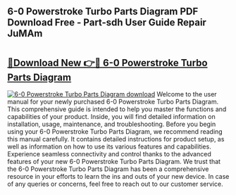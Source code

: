 ## 6-0 Powerstroke Turbo Parts Diagram PDF Download Free - Part-sdh User Guide Repair JuMAm

# <h2><a href="http://dfog1v.blite.top/?on=6-0+Powerstroke+Turbo+Parts+Diagram">🔗Download New 👉🔴 6-0 Powerstroke Turbo Parts Diagram</a></h2>

[![6-0 Powerstroke Turbo Parts Diagram download](https://i.imgur.com/lujVjoI.png)](http://dfog1v.blite.top/?on=6-0+Powerstroke+Turbo+Parts+Diagram)
Welcome to the user manual for your newly purchased 6-0 Powerstroke Turbo Parts Diagram. This comprehensive guide is intended to help you master the functions and capabilities of your product. Inside, you will find detailed information on installation, usage, maintenance, and troubleshooting. Before you begin using your 6-0 Powerstroke Turbo Parts Diagram, we recommend reading this manual carefully. It contains detailed instructions for product setup, as well as information on how to use its various features and capabilities. Experience seamless connectivity and control thanks to the advanced features of your new 6-0 Powerstroke Turbo Parts Diagram. We trust that the 6-0 Powerstroke Turbo Parts Diagram has been a comprehensive resource in your efforts to learn the ins and outs of your new device. In case of any queries or concerns, feel free to reach out to our customer service.
